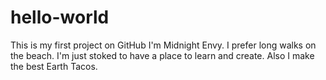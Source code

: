 # hello-world
This is my first project on GitHub
I'm Midnight Envy. I prefer long walks on the beach. I'm just stoked to have a place to learn and create.
Also I make the best Earth Tacos.
